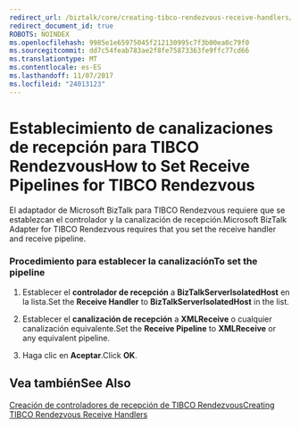 ```yaml
---
redirect_url: /biztalk/core/creating-tibco-rendezvous-receive-handlers/
redirect_document_id: true
ROBOTS: NOINDEX
ms.openlocfilehash: 9985e1e65975045f212130995c7f3b00ea0c79f0
ms.sourcegitcommit: dd7c54feab783ae2f8fe75873363fe9ffc77cd66
ms.translationtype: MT
ms.contentlocale: es-ES
ms.lasthandoff: 11/07/2017
ms.locfileid: "24013123"
---
```

# <a name="how-to-set-receive-pipelines-for-tibco-rendezvous"></a><span data-ttu-id="ba264-101">Establecimiento de canalizaciones de recepción para TIBCO Rendezvous</span><span class="sxs-lookup"><span data-stu-id="ba264-101">How to Set Receive Pipelines for TIBCO Rendezvous</span></span>
<span data-ttu-id="ba264-102">El adaptador de Microsoft BizTalk para TIBCO Rendezvous requiere que se establezcan el controlador y la canalización de recepción.</span><span class="sxs-lookup"><span data-stu-id="ba264-102">Microsoft BizTalk Adapter for TIBCO Rendezvous requires that you set the receive handler and receive pipeline.</span></span>  
  
### <a name="to-set-the-pipeline"></a><span data-ttu-id="ba264-103">Procedimiento para establecer la canalización</span><span class="sxs-lookup"><span data-stu-id="ba264-103">To set the pipeline</span></span>  
  
1.  <span data-ttu-id="ba264-104">Establecer el **controlador de recepción** a **BizTalkServerIsolatedHost** en la lista.</span><span class="sxs-lookup"><span data-stu-id="ba264-104">Set the **Receive Handler** to **BizTalkServerIsolatedHost** in the list.</span></span>  
  
2.  <span data-ttu-id="ba264-105">Establecer el **canalización de recepción** a **XMLReceive** o cualquier canalización equivalente.</span><span class="sxs-lookup"><span data-stu-id="ba264-105">Set the **Receive Pipeline** to **XMLReceive** or any equivalent pipeline.</span></span>  
  
3.  <span data-ttu-id="ba264-106">Haga clic en **Aceptar**.</span><span class="sxs-lookup"><span data-stu-id="ba264-106">Click **OK**.</span></span>  
  
## <a name="see-also"></a><span data-ttu-id="ba264-107">Vea también</span><span class="sxs-lookup"><span data-stu-id="ba264-107">See Also</span></span>  
 [<span data-ttu-id="ba264-108">Creación de controladores de recepción de TIBCO Rendezvous</span><span class="sxs-lookup"><span data-stu-id="ba264-108">Creating TIBCO Rendezvous Receive Handlers</span></span>](../core/creating-tibco-rendezvous-receive-handlers.md)
